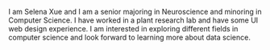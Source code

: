 I am Selena Xue and I am a senior majoring in Neuroscience and minoring in Computer Science. 
I have worked in a plant research lab and have some UI web design experience.
I am interested in exploring different fields in computer science and look forward to learning more about data science.
